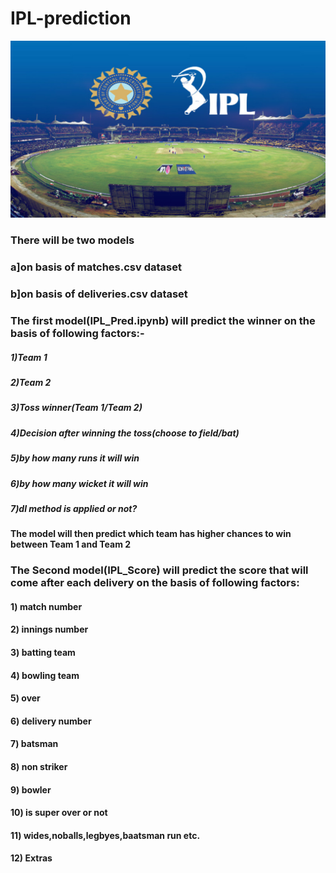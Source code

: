 # IPL-prediction
<img src="https://github.com/Ashishkumarpanda/IPL-prediction/blob/master/dataset/ipl.jpg"></img>





### There will be two models
###               a]on basis of matches.csv dataset
###               b]on basis of deliveries.csv dataset
### The first model(IPL_Pred.ipynb) will predict the winner on the basis of following factors:-
#####        1)Team 1
#####        2)Team 2
#####        3)Toss winner(Team 1/Team 2)
#####        4)Decision after winning the toss(choose to field/bat)
#####        5)by how many runs it will win
#####        6)by how many wicket it will win
#####        7)dl method is applied or not?

#### The model will then predict which team has higher chances to win between Team 1 and Team 2

### The Second model(IPL_Score) will predict the score that will come after each delivery on the basis of following factors:
#### 1) match number
#### 2) innings number
#### 3) batting team
#### 4) bowling team
#### 5) over
#### 6) delivery number
#### 7) batsman
#### 8) non striker
#### 9) bowler
#### 10) is super over or not
#### 11) wides,noballs,legbyes,baatsman run etc.
#### 12) Extras

